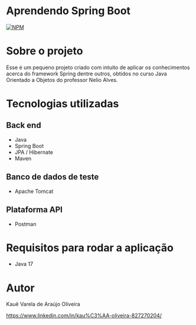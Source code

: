 # Aprendendo Spring Boot  
[![NPM](https://img.shields.io/npm/l/react)](https://github.com/kauezios/springboot-project/blob/main/LICENSE)

# Sobre o projeto

Esse é um pequeno projeto criado com intuito de aplicar os conhecimentos acerca do framework Spring dentre outros, obtidos no curso Java Orientado a Objetos do professor Nelio Alves.

# Tecnologias utilizadas
## Back end
- Java
- Spring Boot
- JPA / Hibernate
- Maven

## Banco de dados de teste
- Apache Tomcat

## Plataforma API
- Postman

# Requisitos para rodar a aplicação
- Java 17

# Autor

Kauê Varela de Araújo Oliveira

https://www.linkedin.com/in/kau%C3%AA-oliveira-827270204/
